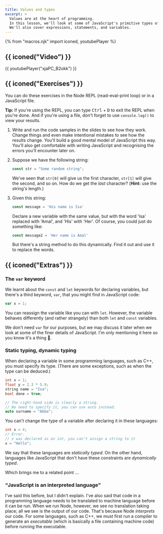 ```yaml
---
title: Values and types
excerpt: >
  Values are at the heart of programming.
  In this lesson, we'll look at some of JavaScript's primitive types of values and how to manipulate them.
  We'll also cover expressions, statements, and variables.
---
```


{% from "macros.njk" import iconed, youtubePlayer %}

## {{ iconed("Video") }}

{{ youtubePlayer("xjaPC_B2okk") }}

## {{ iconed("Exercises") }}

You can do these exercises in the Node REPL (read-eval-print loop) or in a JavaScript file.

<aside>

**Tip:** If you're using the REPL, you can type <kbd>Ctrl</kbd> + <kbd>D</kbd> to exit the REPL when you're done. And if you're using a file, don't forget to use `console.log()` to view your results.

</aside>

1. Write and run the code samples in the slides to see how they work. Change things and even make intentional mistakes to see how the results change. You'll build a good mental model of JavaScript this way. You'll also get comfortable with writing JavaScript and recognising the errors you'll encounter later on.

1. Suppose we have the following string:
   ```js
   const str = "Some random string";
   ```
   We've seen that `str[0]` will give us the first character, `str[1]` will give the second, and so on. How do we get the _last_ character?
   (**Hint:** use the string's length.)

1. Given this string:
    ```js
    const message = 'His name is Isa'
    ```
    Declare a new variable with the same value, but with the word 'Isa' replaced with 'Amal', and 'His' with 'Her'. Of course, you could just do something like:
    ```js
    const message2 = 'Her name is Amal'
    ```
     But there's a string method to do this dynamically. Find it out and use it to replace the words.

## {{ iconed("Extras") }}

### The `var` keyword

We learnt about the `const` and `let` keywords for declaring variables, but there's a third keyword, `var`, that you might find in JavaScript code:

```js
var x = 1;
```

You can reassign the variable like you can with `let`. However, the variable behaves differently (and rather strangely) than both `let` and `const` variables.

We don't need `var` for our purposes, but we may discuss it later when we look at some of the finer details of JavaScript. I'm only mentioning it here so you know it's a thing 🙂.

### Static typing, dynamic typing

When declaring a variable in some programming languages, such as C++, you must specify its type. (There are some exceptions, such as when the type can be deduced.)

```c++
int x = 1;
float y = 2.3 * 5.9;
string name = "Isa";
bool done = true;

// The right-hand side is clearly a string.
// No need to specify it, you can use auto instead.
auto surname = "Abba";
```

You can't change the type of a variable after declaring it in these languages:

```c++
int x = 4;
// Error.
// x was declared as an int, you can't assign a string to it
x = "Hello";
```

We say that these languages are _statically typed_. On the other hand, languages like JavaScript that don't have these constraints are _dynamically typed_.

Which brings me to a related point &hellip;

### <q>JavaScript is an interpreted language</q>

I've said this before, but I didn't explain. I've also said that code in a programming language needs to be translated to machine language before it can be run. When we run Node, however, we see no translation taking place; all we see is the output of our code. That's because Node _interprets_ our code. For some languages, such as C++, we must first run a compiler to generate an _executable_ (which is basically a file containing machine code) before running the executable.
